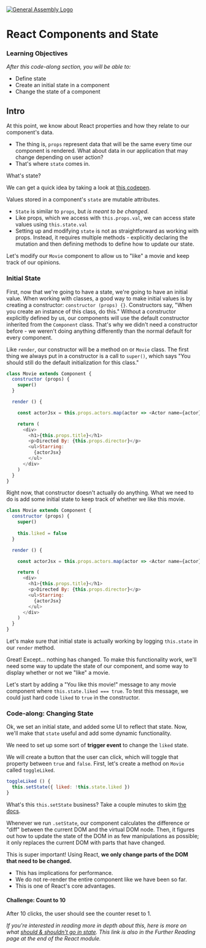 [![General Assembly Logo](https://camo.githubusercontent.com/1a91b05b8f4d44b5bbfb83abac2b0996d8e26c92/687474703a2f2f692e696d6775722e636f6d2f6b6538555354712e706e67)](https://generalassemb.ly/education/web-development-immersive)

# React Components and State

### Learning Objectives
*After this code-along section, you will be able to:*
* Define state
* Create an initial state in a component
* Change the state of a component

## Intro

At this point, we know about React properties and how they relate to our component's data.
* The thing is, `props` represent data that will be the same every time our component is rendered. What about data in our application that may change depending on user action?
* That's where `state` comes in.

What's state?

We can get a quick idea by taking a look at [this codepen](https://codepen.io/susir/pen/GWONLp).

Values stored in a component's `state` are mutable attributes.
* `State` is similar to `props`, but *is meant to be changed*.
* Like props, which we access with `this.props.val`, we can access state values using `this.state.val`
* Setting up and modifying `state` is not as straightforward as working with props. Instead, it requires multiple methods - explicitly declaring the mutation and then defining methods to define how to update our state.

Let's modify our `Movie` component to allow us to "like" a movie and keep track of our opinions.

### Initial State

First, now that we're going to have a state, we're going to have an initial value. When working with classes, a good way to make initial values is by creating a constructor: `constructor (props) {}`. Constructors say, "When you create an instance of this class, do this." Without a constructor explicitly defined by us, our components will use the default constructor inherited from the `Component` class. That's why we didn't need a constructor before - we weren't doing anything differently than the normal default for every component.

Like `render`, our constructor will be a method on or `Movie` class.
The first thing we always put in a constructor is a call to `super()`, which says "You should still do the default initialization for this class."

```js
class Movie extends Component {
  constructor (props) {
    super() 
  }

  render () {

    const actorJsx = this.props.actors.map(actor => <Actor name={actor} />)

    return (
      <div>
        <h1>{this.props.title}</h1>
        <p>Directed By: {this.props.director}</p>
        <ul>Starring:
          {actorJsx}
        </ul>
      </div>
    )
  }
}
```

Right now, that constructor doesn't actually do anything. What we need to do is
add some initial state to keep track of whether we like this movie. 

```js
class Movie extends Component {
  constructor (props) {
    super() 
    
    this.liked = false
  }

  render () {

    const actorJsx = this.props.actors.map(actor => <Actor name={actor} />)

    return (
      <div>
        <h1>{this.props.title}</h1>
        <p>Directed By: {this.props.director}</p>
        <ul>Starring:
          {actorJsx}
        </ul>
      </div>
    )
  }
}
```

Let's make sure that initial state is actually working by logging `this.state`
in our `render` method.

Great! Except... nothing has changed. To make this functionality work, we'll
need some way to update the state of our component, and some way to display
whether or not we "like" a movie.

Let's start by adding a "You like this movie!" message to any movie component
where `this.state.liked === true`. To test this message, we could just hard
code `liked` to `true` in the constructor.

### Code-along: Changing State

Ok, we set an initial state, and added some UI to reflect that state. Now,
we'll make that `state` useful and add some dynamic functionality.

We need to set up some sort of **trigger event** to change the `liked` state.

We will create a button that the user can click, which will toggle that
property between `true` and `false`. First, let's create a method on `Movie`
called `toggleLiked`.

```js
toggleLiked () {
  this.setState({ liked: !this.state.liked })
}
```

What's this `this.setState` business? Take a couple minutes to skim [the docs](https://reactjs.org/docs/react-component.html#setstate).

Whenever we run `.setState`, our component calculates the difference or "diff" between the current DOM and the virtual DOM node. Then, it figures out how to update the state of the DOM in as few manipulations as possible; it only replaces the current DOM with parts that have changed.

This is super important! Using React, **we only change parts of the DOM that need to be changed.**

* This has implications for performance.
* We do not re-render the entire component like we have been so far.
* This is one of React's core advantages.


#### Challenge: Count to 10

After 10 clicks, the user should see the counter reset to 1.

*If you're interested in reading more in depth about this, here is more on what [should & shouldn't go in state](https://facebook.github.io/react/docs/state-and-lifecycle.html). This link is also in the Further Reading page at the end of the React module.*

